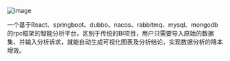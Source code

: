 ![image](https://github.com/shuiking/ChartBi/assets/86963048/659071ca-ff27-4b1b-8a18-a695e614ea46)

一个基于React、springboot、dubbo、nacos、rabbitmq、mysql、mongodb的rpc框架的智能分析平台，区别于传统的BI项目，用户只需要导入原始的数据集、并输入分析诉求，就能自动生成可视化图表及分析结论，实现数据分析的降本增效。
